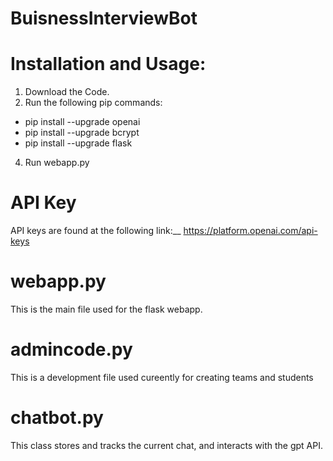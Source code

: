 # BuisnessInterviewBot

# Installation and Usage:
1. Download the Code.
2. Run the following pip commands:
  - pip install --upgrade openai
  - pip install --upgrade bcrypt
  - pip install --upgrade flask
4. Run webapp.py

# API Key
API keys are found at the following link:__
https://platform.openai.com/api-keys
# webapp.py
This is the main file used for the flask webapp.

# admincode.py
This is a development file used cureently for creating teams and students

# chatbot.py
This class stores and tracks the current chat, and interacts with the gpt API.
